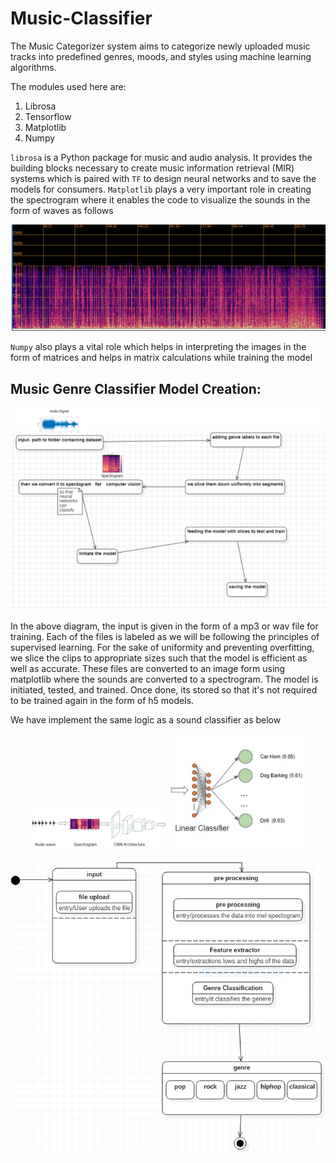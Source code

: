 # Music-Classifier
The Music Categorizer system aims to categorize newly uploaded music tracks into predefined genres, moods, and styles using machine learning algorithms.

The modules used here are:
1. Librosa
2. Tensorflow
3. Matplotlib
4. Numpy

`librosa` is a Python package for music and audio analysis. It provides the building blocks necessary to create music information retrieval (MIR) systems which is paired with `TF` to design neural networks and to save the models for consumers.
`Matplotlib` plays a very important role in creating the spectrogram where it enables the code to visualize the sounds in the form of waves as follows

![Music Spectrogram Sampel](Images/image9.png)

`Numpy` also plays a vital role which helps in interpreting the images in the form  of matrices and helps in matrix calculations while training the model

## Music Genre Classifier Model Creation:

![Working of the model](Images/image4.png)

In the above diagram, the input is given in the form of a mp3 or wav file for training. Each of the files is labeled as we will be following the principles of supervised learning. For the sake of uniformity and preventing overfitting, we slice the clips to appropriate sizes such that the model is efficient as well as accurate. These files are converted to an image form using matplotlib where the sounds are converted to a spectrogram. The model is initiated, tested, and trained. Once done, its stored so that it's not required to be trained again in the form of h5 models.

We have implement the same logic as a sound classifier as below

<p align="center">
  <img src="Images/image23.png" alt="Sound Classifier Training" width="45%" />
  <img src="Images/image8.png" alt="Another Image" width="45%" />
</p>

![Music Metadata Analysis](Images/image1.png)


